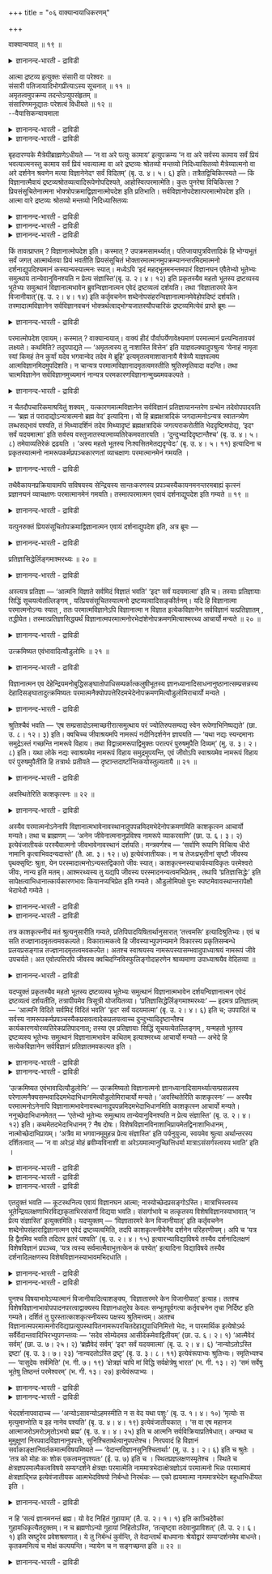+++
title = "०६ वाक्यान्वयाधिकरणम्"

+++

वाक्यान्वयात् ॥ १९ ॥  
<details><summary>ज्ञानानन्द-भारती - द्राविडी</summary>

वाक्यान्वयात् ॥ १९ ॥
</details>

आत्मा द्रष्टव्य इत्युक्तः संसारी वा परेश्वरः ॥  
संसारी पतिजायादिभोगप्रीत्याऽस्य सूचनात् ॥ ११ ॥  
अमृतत्वमुपक्रम्य तदन्तेऽप्युपसंहृतम् ॥  
संसारिणमनूद्यातः परेशत्वं विधीयते ॥ १२ ॥  
--वैयासिकन्यायमाला

<details><summary>ज्ञानानन्द-भारती - द्राविडी</summary>

आत्मा साक्षात्करिक्क वेण्डियवर् ऎऩ्ऱु सॊल्लप्पट्टिरुप्पदु संसारिया? अल्लदु परमेसुवररा? पर्त्ता।पार्यै मुदलाऩ पोगङ्गळिल् पिरीदियॆऩ्बदिऩाल् संसारिक्कु सूसऩमिरुप्पदाल् संसारि ताऩ्।
</details>

<details><summary>ज्ञानानन्द-भारती - द्राविडी</summary>

मरणमऱ्ऱ तऩ्मैयॆऩ्ऱु आरम्बित्तु। मुडिविलुम् अदुवे सॊल्लप्पट्टु इरुक्किऱदु। आगैयाल् संसारियै अऩुवादम् सॆय्दु परमात्मावाग इरुक्कुम् तऩ्मै विदिक्कप्पडुगिऱदु।
</details>

बृहदारण्यके मैत्रेयीब्राह्मणेऽधीयते — ‘न वा अरे पत्युः कामाय’ इत्युपक्रम्य ‘न वा अरे सर्वस्य कामाय सर्वं प्रियं भवत्यात्मनस्तु कामाय सर्वं प्रियं भवत्यात्मा वा अरे द्रष्टव्यः श्रोतव्यो मन्तव्यो निदिध्यासितव्यो मैत्रेय्यात्मनो वा अरे दर्शनेन श्रवणेन मत्या विज्ञानेनेदꣳ सर्वं विदितम्’ (बृ. उ. ४। ५। ६) इति। तत्रैतद्विचिकित्स्यते — किं विज्ञानात्मैवायं द्रष्टव्यश्रोतव्यत्वादिरूपेणोपदिश्यते, आहोस्वित्परमात्मेति। कुतः पुनरेषा विचिकित्सा ? प्रियसंसूचितेनात्मना भोक्त्रोपक्रमाद्विज्ञानात्मोपदेश इति प्रतिभाति। सर्वविज्ञानोपदेशात्परमात्मोपदेश इति ।  
आत्मा वारे द्रष्टव्यः श्रोतव्यो मन्तव्यो निदिध्यासितव्यः

<details><summary>ज्ञानानन्द-भारती - द्राविडी</summary>

ऎऩ्ऱु मैत्रेयि पिराह्मणत्तिल् अऱियत्तक् कवराग आत्मा सॊल्लप्पट्टुळ्ळदु। इन्द आत्मा जीवात्मावा अल्लदु परमात्मावा ऎऩ्ऱु सन्देहम्। इङ्गु आरम्बत्तिल् कणवऩ् मऩैवि मुदलाऩ पोक्य वस्तुक्कळैक् कूऱि अवैगळिल् पिरीदियैक् कुऱिप्पिडुवदाल् पिरीदियुडऩ् अवैगळैयऩुबविक्किऱ पोक्तावाऩ जीवऩ्दाऩ् इङ्गु आत्मसप्तत्ताल् कुऱिप्पिडप्पडुगिऱदु ऎऩ्ऱु पूर्वबक्षम्। इङ्गु आरम्बत्तिलुम्, मुडिविलुम् मरणमऱ्ऱ तऩ्मैयैक् कुऱिप्पिडुवदाल् इदु परमात्मावैत् तविर वेऱु ऒरुवरुक्कुम् सम्बविक्काददाल् इङ्गु आत्मा परमात्मादाऩ् ऎऩ्ऱु सित्तान्दम्। संसारि पोक्तावाऩ जीवात्मावै अऩुवादम् सॆय्दु उबादिगळ् विलगिविट्टाल् अवऩे परमात्मावाग आगिऱाऩ् ऎऩ्ऱु जीवप्रह्माबेदम् इङ्गु उबदेसिक्कप्पडुगिऱदु।)
</details>

<details><summary>ज्ञानानन्द-भारती - द्राविडी</summary>

पिरुहदारण्यगत्तिल् मैत्रेयी पिराह् मणत्तिल् सॊल्लप्पडुगिऱदु। 'अये, पदियिऩ् कामत्तिऱ्कागवेयिल्लै' ऎऩ्ऱु आरम्बित्तु 'अये, ऎल्लावऱ्ऱिऩ् कामत्तिऱ्कागवे ऎल्लाम् पिरियमा यिरुप्पदिल्लै; आत्माविऩ् कामत्तिऱ्कागत्ताऩ् ऎल्लाम् पिरियमायिरुप्पदु। अये, आत्मावैत् ताऩ् अऱिय वेण्डियदु, केट्क वेण्डियदु, मऩऩम् सॆय्य वेण्डियदु। निदित्यासऩम् सॆय्य वेण्डियदु। अये मैत्रेयी, आत्मावै अऱिवदिऩाल् केट्पदिऩाल् निऩैप्पदिऩाल् निदित्यासऩत्ताल् इदु ऎल्लाम् अऱियप्पट्टदागुम्’ ऎऩ्ऱु।
</details>

<details><summary>ज्ञानानन्द-भारती - द्राविडी</summary>

अङ्गे इदु सन्देहिक्कप्पडुगिऱदु; अऱिय वेण्डियदु, केट्क वेण्डियदु मुदलाऩ रूबत्तुडऩ् इन्द विक्ञाऩात्मा (जीवऩ्) ताऩ् उबदेसिक्कप्पडु किऱदा? अल्लदु परमात्मावा? ऎऩ्ऱु एऩ् इन्द सन्दे हम्? कणवऩ् पत्ऩि मुदलाऩ पोक्यवस्तुक्कळाल् ऊगिक्कप्पट्ट पोक्तावाऩ आत्मावुडऩ् आरम्बित्तिरुप् पदाल् विक्ञाऩात्मावुक्कु उबदेसम् ऎऩ्ऱु तोऩ्ऱु किऱदु; अप्पडिये आत्मावै अऱिवदिऩाल् ऎल्लाम् अऱियप्पडुवदाग उबदेसिप्पदाल् परमात्मावुक्कु उबदेसम् ऎऩ्ऱु।
</details>

किं तावत्प्राप्तम् ? विज्ञानात्मोपदेश इति। कस्मात् ? उपक्रमसामर्थ्यात्। पतिजायापुत्रवित्तादिकं हि भोग्यभूतं सर्वं जगत् आत्मार्थतया प्रियं भवतीति प्रियसंसूचितं भोक्तारमात्मानमुपक्रम्यानन्तरमिदमात्मनो दर्शनाद्युपदिश्यमानं कस्यान्यस्यात्मनः स्यात्। मध्येऽपि ‘इदं महद्भूतमनन्तमपारं विज्ञानघन एवैतेभ्यो भूतेभ्यः समुत्थाय तान्येवानुविनश्यति न प्रेत्य संज्ञास्ति’(बृ. उ. २। ४। १२) इति प्रकृतस्यैव महतो भूतस्य द्रष्टव्यस्य भूतेभ्यः समुत्थानं विज्ञानात्मभावेन ब्रुवन्विज्ञानात्मन एवेदं द्रष्टव्यत्वं दर्शयति। तथा ‘विज्ञातारमरे केन विजानीयात्’(बृ. उ. २। ४। १४) इति कर्तृवचनेन शब्देनोपसंहरन्विज्ञानात्मानमेवेहोपदिष्टं दर्शयति। तस्मादात्मविज्ञानेन सर्वविज्ञानवचनं भोक्त्रर्थत्वाद्भोग्यजातस्यौपचारिकं द्रष्टव्यमित्येवं प्राप्ते ब्रूमः —

<details><summary>ज्ञानानन्द-भारती - द्राविडी</summary>

पूर्वबक्षम्: ऎदु न्यायम्? विक्ञाऩात्मावैप् पऱ्ऱि उबदेसम् ऎऩ्ऱु। एऩ्? आरम्बत्तिऩ् पलत्तिऩाल् पदि पत्ऩी पुत्तिरऩ् सॊत्तु मुदलाऩ पोक्कियमाग उळ्ळ उलगम्बूरावुम्, आत्मावुक्काग इरुप्पदाल् पिरियमाग विरुक्किऱदु ऎऩ्बदाल्। पिरियमॆऩ्बदाल् सूसिक्कप्पट्ट पोक्तावाऩ आत्मावै आरम्बित्तु, पिऱ्पाडु उबदेसिक्कप्पडुगिऱ इन्द आत्माविऩ् तर्सऩम् मुदलाऩदु वेऱु ऎन्द आत्मावैप् पऱ्ऱि इरुक्क मुडियुम्? मत्तियिलुम्, 'इन्द पॆरिय पूदम् ऎल्लैयऱ्ऱदु करैयऱ्ऱदु। विक्ञाऩगऩमे उण्डागिऱ इन्द पूदङ्गळिलिरुन्दु सममाग वॆळिक्किळम्बि (पिऱन्दु) अवैगळैये अऩुसरित्तु नासत्तैयडैगिऱदु। मरणमडैन्द पिऱगु विसेष अऱिवु किडैयादु' ऎऩ्ऱु पिरगिरुदमाय् अऱिय वेण्डियदायुळ्ळ पॆरिय पूदत्तिऱ्कु विक्ञाऩात्मत् तऩ्मैयुडऩ् पूदङ्गळिलिरुन्दु वॆळिक् किळम्बुवदै सॊल्वदु विक्ञाऩात्मावुक्के इन्द अऱियवेण्डिय तऩ्मैयै काट्टुगिऱदु। अप्पडिये 'अये अऱिगिऱवऩै ऎदिऩाल् अऱियमुडियुम्' ऎऩ्ऱु कर्त्तावैच् चॊल्लुम् सप्तत्तिऩाल् मुडिप्पदुम् विक्ञाऩात्मावैये इङ्गु उबदेसिक्कप्पट्टदाग काट्टुगिऱदु। आगैयाल् आत्मावै अऱिवदिऩाल् ऎल्लाम् अऱियप्पडुम् ऎऩ्ऱु सॊऩ्ऩदु पोक्किय कूट्टम् पोक्तावुक्काग इरुप्पदाल् उबसारमाग सॊल्लप्पट्टदु ऎऩ्ऱु अऱिय वेण्डुम् ऎऩ्ऱु।
</details>

परमात्मोपदेश एवायम्। कस्मात् ? वाक्यान्वयात्। वाक्यं हीदं पौर्वापर्येणावेक्ष्यमाणं परमात्मानं प्रत्यन्वितावयवं लक्ष्यते। कथमिति? तदुपपाद्यते — ‘अमृतत्वस्य तु नाशास्ति वित्तेन’ इति याज्ञवल्क्यादुपश्रुत्य ‘येनाहं नामृता स्यां किमहं तेन कुर्यां यदेव भगवान्वेद तदेव मे ब्रूहि’ इत्यमृतत्वमाशासानायै मैत्रेय्यै याज्ञवल्क्य आत्मविज्ञानमिदमुपदिशति। न चान्यत्र परमात्मविज्ञानादमृतत्वमस्तीति श्रुतिस्मृतिवादा वदन्ति। तथा चात्मविज्ञानेन सर्वविज्ञानमुच्यमानं नान्यत्र परमकारणविज्ञानान्मुख्यमवकल्पते ।

<details><summary>ज्ञानानन्द-भारती - द्राविडी</summary>

सित्तान्दम्: इव्विदम् वरुम्बोदु सॊल्गिऱोम्; इदु परमात्मा विषयमाऩ उबदेसम्दाऩ्। एऩ्? ‘वाक्कियत्तिऩ् अऩ्वयत्तिऩाल्' इन्द वाक्कियम् मुऩ्बिऩ् नऩ्गु कवऩित्तुप्पार्त्ताल्, परमात्म विषयमाग पॊरुत्तमाऩ अवयवङ्गळुडऩिरुप्पदागत् (तात्पर्यमुळ्ळदागत्) तॆरिगिऱदु। ऎप्पडि यॆऩ्ऱाल् अदु ऎडुत्तुक् काट्टप्पडुगिऱदु। 'मरणमऱ्ऱ तऩ्मै सॊत्तिऩाल् (कर्मावाल्) ऎऩ्ऱु आसैये वेण्डाम्' ऎऩ्ऱु याक्ञवल्क्यरिडमिरुन्दु केट्टु विट्टु ‘ऎदऩाल् नाऩ् मरणमऱ्ऱवळाग आग माट्टेऩो। अदऩाल् नाऩ् ऎऩ्ऩ सॆय्वेऩ्? (ऎऩक्कु ऎऩ्ऩ उबयोगम्) ताङ्गळ् ऎदै अऱिन्दिरुक्किऱीर्गळो अदैये ऎऩक्कुच्चॊल् लुङ्गळ्' ऎऩ्ऱु मरणमऱ्ऱ तऩ्मैयै वेण्डुगिऱ मैत्रेयिक्कु याक्ञवल्क्यर् इन्द आत्म विक्ञाऩत्तै उबदेसिक्किऱार्। परमात्मा विक्ञाऩत्तैत् तविर वेऱु ऎङ्गेयुम् मरणमऱ्ऱ तऩ्मै किडैयादॆऩ्ऱु सुरुदि स्मिरुदि वसऩङ्गळ् सॊल्लुगिऩ्ऱऩ। अप्पडिये आत्म विक्ञाऩत्तिऩाल् ऎल्लाम् अऱिवदु सॊल्लप्पडुवदुम् परमगारणमायुळ्ळदै विषयमायुळ्ळ विक्ञाऩत्तैत् तविर वेऱु ऎङ्गेयुम् मुक्कियमाग एऱ्पडादु।
</details>

न चैतदौपचारिकमाश्रयितुं शक्यम् , यत्कारणमात्मविज्ञानेन सर्वविज्ञानं प्रतिज्ञायानन्तरेण ग्रन्थेन तदेवोपपादयति — ‘ब्रह्म तं परादाद्योऽन्यत्रात्मनो ब्रह्म वेद’ इत्यादिना। यो हि ब्रह्मक्षत्रादिकं जगदात्मनोऽन्यत्र स्वातन्त्र्येण लब्धसद्भावं पश्यति, तं मिथ्यादर्शिनं तदेव मिथ्यादृष्टं ब्रह्मक्षत्रादिकं जगत्पराकरोतीति भेददृष्टिमपोद्य, ‘इदꣳ सर्वं यदयमात्मा’ इति सर्वस्य वस्तुजातस्यात्माव्यतिरेकमवतारयति । ‘दुन्दुभ्यादिदृष्टान्तैश्च’ (बृ. उ. ४। ५। ८) तमेवाव्यतिरेकं द्रढयति । ‘अस्य महतो भूतस्य निःश्वसितमेतद्यदृग्वेदः’ (बृ. उ. ४। ५। ११) इत्यादिना च प्रकृतस्यात्मनो नामरूपकर्मप्रपञ्चकारणतां व्याचक्षाणः परमात्मानमेनं गमयति ।

<details><summary>ज्ञानानन्द-भारती - द्राविडी</summary>

इदु उबसारत्तिऩाल् सॊल्लप्पट्टदॆऩ्ऱु आसिरयिप्पदु मुडियादु। ऎऩ्ऩ कारणमॆऩ्ऱाल् आत्मविक् ञाऩत्तिऩाल् सर्व विक्ञाऩत्तै पिरदिक्ञै सॆय्दु विट्टु अडुत्त किरन्द पादत्तिऩाल् अदैये विळक्किक् काट्टुगिऱदु। 'ऎवऩ् आत्मावुक्कु वेऱाग पिरह्मत्तै (पिराह्मण जादियै) अऱिगिऱाऩो, अवऩै पिरह्मम् (जादि) नऴुवविट्टुविडुम्' ऎऩ्बदु मुदलाऩ तिऩाल् ऎवऩ् पिराह्मणऩ्, क्षत्तिरियऩ् मुदलिय जगत्तै आत्मावुक्कु वेऱाग, स्वदन्दिरमाग इरुप्पु उळ्ळदाग पार्क्किऱाऩो पॊय्याग पार्क्किऱ अवऩै पॊय्याग पार्क्कप्पडुगिऱ अन्द पिराह्मणऩ् क्षत्तिरियऩ् मुदलिय जगत्तु नऴुवविट्टुविडुम् ऎऩ्ऱु पेदप्पार्वैयै निन्दित्तुविट्टु, 'इदु ऎल्लाम् ऎदुवो अदु इन्द आत्मा' ऎऩ्ऱु ऎल्ला वस्तुक्कूट्टत्तिऱ्कुम्, आत्माविऱ्कु वेऱाग इल्लात्तऩ्मैयै सॊल्लुगिऱदु। तुन्दुबि मुदलाऩ तिरुष्टान्दङ्गळिऩालुम् अन्द वेऱाग इल्लात्तऩ्मैयैये उऱुदिप्पडुत्तुगिऱदु। 'रिक्वेदम् ऎऩ्बदु ऎदुवो अदु इन्द पॆरिय पूदत्तिऩुडैय इन्द मूच्चु' (पिरुहत् ४-५-११) ऎऩ्बदु मुदलाऩदिऩाल् पिरगिरुमायुळ्ळ आत्मावुक्कु नामम् रूबम् कर्मा अडङ्गिय पिरबञ्जत्तिऱ्कुक् कारणमा यिरुक्कुम् तऩ्मैयै सॊल्गिऱवर् इवरै परमात्मावाग अऱिविक्किऱार्।
</details>

तथैवैकायनप्रक्रियायामपि सविषयस्य सेन्द्रियस्य सान्तःकरणस्य प्रपञ्चस्यैकायनमनन्तरमबाह्यं कृत्स्नं प्रज्ञानघनं व्याचक्षाणः परमात्मानमेनं गमयति। तस्मात्परमात्मन एवायं दर्शनाद्युपदेश इति गम्यते ॥ १९ ॥

<details><summary>ज्ञानानन्द-भारती - द्राविडी</summary>

अप्पडिये एगायऩ पिरगरणत्तिलुम्गूड विषयङ्गळुडऩ् इन्दिरियङ्गळुडऩ् अन्दक्करणत् तुडऩ् कूडिऩ पिरबञ्जत्तिऱ्कु ऒरे अयऩमाग (पोक्काग, कदियाग) उळ्ळिल्लाद वॆळियिल्लाद मुऴु पिरक्ञाऩ कऩमाऩदै सॊल्वदुम् इवरै परमात्मावाग अऱिविक्किऱदु। आगैयाल् इन्द अऱिय वेण्डियदु मुदलाऩ उबदेसम् परमात्मावैप् पऱ्ऱित्ताऩ् ऎऩ्ऱु तॆरिगिऱदु।
</details>

यत्पुनरुक्तं प्रियसंसूचितोपक्रमाद्विज्ञानात्मन एवायं दर्शनाद्युपदेश इति, अत्र ब्रूमः —

<details><summary>ज्ञानानन्द-भारती - द्राविडी</summary>

पिरियमॆऩ्बदाल् सूसिक्कप्पट्ट पोक्तावै आरम्बिप्पदिऩाल् इन्द अऱिय वेण्डियदागच् चॊऩ्ऩदु विक्ञाऩात्मावैप् पऱ्ऱित्ताऩ् ऎऩ्ऱु ऎदु सॊल्लप्पट्टदो, अव्विषयत्तिल् सॊल्गिऱोम्:-
</details>

प्रतिज्ञासिद्धेर्लिङ्गमाश्मरथ्यः ॥ २० ॥  
<details><summary>ज्ञानानन्द-भारती - द्राविडी</summary>

प्रदिज्ञासित्तेर्लिङ्गमाच्मरत्य: ॥ २० ॥
</details>

अस्त्यत्र प्रतिज्ञा — ‘आत्मनि विज्ञाते सर्वमिदं विज्ञातं भवति’ ‘इदꣳ सर्वं यदयमात्मा’ इति च। तस्याः प्रतिज्ञायाः सिद्धिं सूचयत्येतल्लिङ्गम् , यत्प्रियसंसूचितस्यात्मनो द्रष्टव्यत्वादिसङ्कीर्तनम्। यदि हि विज्ञानात्मा परमात्मनोऽन्यः स्यात् , ततः परमात्मविज्ञानेऽपि विज्ञानात्मा न विज्ञात इत्येकविज्ञानेन सर्वविज्ञानं यत्प्रतिज्ञातम् , तद्धीयेत। तस्मात्प्रतिज्ञासिद्ध्यर्थं विज्ञानात्मपरमात्मनोरभेदांशेनोपक्रमणमित्याश्मरथ्य आचार्यो मन्यते ॥ २० ॥

<details><summary>ज्ञानानन्द-भारती - द्राविडी</summary>

इङ्गे 'आत्मा अऱियप्पट्टाल् इदु ऎल्लाम् अऱियप्पट्टदाग आगुम्। एऩॆऩ्ऱाल्, ऎल्लाम् इन्द आत्मा' ऎऩ्ऱु पिरदिक्ञै इरुक्किऱदु। पिरियमॆऩ्ऱु सूसिप्पिक्कप्पट्ट आत्म विषयमाग अऱिय वेण्डियदु मुदलियदैच् चॊऩ्ऩदु ऎदुवो, अदु अन्दप् पिरदिक् ञैयिऩ् सित्तियै सूसिक्किऱदु इन्द लिङ्गम्। विक्ञा ऩात्मा परमात्मावैविड वेऱाग इरुक्कु मेयाऩाल्, अप्पॊऴुदु परमात्म विषयमाऩ विक्ञाऩ मिरुन्दा लुम्गूड विक्ञाऩात्मा अऱियप् पट्टदाग आगादु ऎऩ्बदिऩाल् ऒऩ्ऱै अऱिवदिऩाल् ऎल्लाम् अऱियप् पडुमॆऩ्ऱु ऎदु पिरदिक्ञै सॆय्यप्पट्टदो अदु सित्तिक्कादु। आगैयाल् पिरदिक्ञै सित्तिप्पदऱ्काग, विक्ञाऩात्मावुक्कुम् परमात्मावुक्कुम् पेदमिल्लै यॆऩ्ऱ अंसत्तिऩाल् आरम्बम् सॆय्यप्पट्टिरुक्किऱदु ऎऩ्ऱु आच्मरत्य आसार्यर् ऎण्णुगिऱार्।
</details>

उत्क्रमिष्यत एवंभावादित्यौडुलोमिः ॥ २१ ॥  
<details><summary>ज्ञानानन्द-भारती - द्राविडी</summary>

उत्क्रमिष्यद एवम्बावादित्यौडुलेर्मि: ॥ २१ ॥
</details>

विज्ञानात्मन एव देहेन्द्रियमनोबुद्धिसङ्घातोपाधिसम्पर्कात्कलुषीभूतस्य ज्ञानध्यानादिसाधनानुष्ठानात्सम्प्रसन्नस्य देहादिसङ्घातादुत्क्रमिष्यतः परमात्मनैक्योपपत्तेरिदमभेदेनोपक्रमणमित्यौडुलोमिराचार्यो मन्यते ।

<details><summary>ज्ञानानन्द-भारती - द्राविडी</summary>

तेहम्, इन्दिरियम्, मऩस्, पुत्ति इवैगळिऩ् कूट्टमागिऱ उबादियिऩ् सेर्क्कैयाल् कलङ्गियिरुक्किऱ (अऴुक्कु अडैन्दिरुक्किऱ) विक्ञाऩात्मावुक्के, ञाऩम् तियाऩम् मुदलाऩ सादऩङ्गळिऩ् अऩुष्टा ऩत्तिऩाल् तॆळिवडैन्दु तेहम् मुदलाऩ कूट्टत् तिलिरुन्दु वॆळिक्किळम्बुगिऱवरुक्कु परमात्मावोडु ऐक्कियम् एऱ्पडुमाऩदिऩाल्, पेदमऱ्ऱ मुऱैयिल् इन्द आरम्बम् ऎऩ्ऱु औडुलोमि आसार्यर् ऎण्णुगिऱार्।
</details>

श्रुतिश्चैवं भवति — ‘एष सम्प्रसादोऽस्माच्छरीरात्समुत्थाय परं ज्योतिरुपसम्पद्य स्वेन रूपेणाभिनिष्पद्यते’ (छा. उ. ८। १२। ३) इति। क्वचिच्च जीवाश्रयमपि नामरूपं नदीनिदर्शनेन ज्ञापयति — ‘यथा नद्यः स्यन्दमानाः समुद्रेऽस्तं गच्छन्ति नामरूपे विहाय। तथा विद्वान्नामरूपाद्विमुक्तः परात्परं पुरुषमुपैति दिव्यम्’ (मु. उ. ३। २। ८) इति। यथा लोके नद्यः स्वाश्रयमेव नामरूपं विहाय समुद्रमुपयन्ति, एवं जीवोऽपि स्वाश्रयमेव नामरूपं विहाय परं पुरुषमुपैतीति हि तत्रार्थः प्रतीयते — दृष्टान्तदार्ष्टान्तिकयोस्तुल्यतायै ॥ २१ ॥

<details><summary>ज्ञानानन्द-भारती - द्राविडी</summary>

सुरुदियुम् इव्विदमिरुक्किऱदु: 'इन्द सम्बिर सादऩ् इन्द सरीरत्तिलिरुन्दु किळम्बि मेलाऩ ज्योदि सैयडैन्दु तऩ् रूबत्तुडऩ् एऱ्पडुगिऱाऩ्' (सान्। ८-१२-३) ऎऩ्ऱु। सिलविडत्तिल् नामरूबम् जीवऩै आसिरयित्तदु ऎऩ्ऱु नदीदिरुष्टान्दत्तिऩाल् अऱिविक् किऱदु। पिरवहिक्किऱ नदिगळ् ऎप्पडि नामरूबङ्गळै विट्टुविट्टु समुत्रत्तिल् लयमडैगिऩ्ऱऩवो, अप्पडिये वित्वाऩ् नामरूबत्तिलिरुन्दु विडुबट्टव ऩाय् मेलुक्कु मेलाऩदायुळ्ळ स्वयम् पिरगासमाऩ पुरुषऩै अडैगिऱाऩ् (मुण्डग ३-२-८) ऎऩ्ऱु ऎप्पडि उलगत्तिल् नदिगळ् तऩ्ऩैये आसिरयमायुळ्ळ नाम रूबत्तै विट्टुविट्टु समुत्तिरत्तै अडैगिऩ् ऱऩवो, अप्पडिये जीवऩुम् तऩ्ऩैये आसिरयमा युडैय नामरूबत्तै विट्टुविट्टु मेलाऩ पुरुषऩै अडैगिऱाऩ् ऎऩ्ऱु अङ्गे अर्त्तम् तॆरिगिऱदु। तिरुष्टान्दमुम् तार्ष्टान्दिगमुम् तुल्यमायिरुप् पदऱ्काग।
</details>

अवस्थितेरिति काशकृत्स्नः ॥ २२ ॥  
<details><summary>ज्ञानानन्द-भारती - द्राविडी</summary>

अवस्तिदेरिदि कासक्रुत्स्न: ॥ २२ ।
</details>

अस्यैव परमात्मनोऽनेनापि विज्ञानात्मभावेनावस्थानादुपपन्नमिदमभेदेनोपक्रमणमिति काशकृत्स्न आचार्यो मन्यते। तथा च ब्राह्मणम् — ‘अनेन जीवेनात्मनानुप्रविश्य नामरूपे व्याकरवाणि’ (छा. उ. ६। ३। २) इत्येवंजातीयकं परस्यैवात्मनो जीवभावेनावस्थानं दर्शयति। मन्त्रवर्णश्च — ‘सर्वाणि रूपाणि विचित्य धीरो नामानि कृत्वाभिवदन्यदास्ते’ (तै. आ. ३। १२। ७) इत्येवंजातीयकः। न च तेजःप्रभृतीनां सृष्टौ जीवस्य पृथक्सृष्टिः श्रुता, येन परस्मादात्मनोऽन्यस्तद्विकारो जीवः स्यात्। काशकृत्स्नस्याचार्यस्याविकृतः परमेश्वरो जीवः, नान्य इति मतम्। आश्मरथ्यस्य तु यद्यपि जीवस्य परस्मादनन्यत्वमभिप्रेतम् , तथापि ‘प्रतिज्ञासिद्धेः’ इति सापेक्षत्वाभिधानात्कार्यकारणभावः कियानप्यभिप्रेत इति गम्यते। औडुलोमिपक्षे पुनः स्पष्टमेवावस्थान्तरापेक्षौ भेदाभेदौ गम्येते ।

<details><summary>ज्ञानानन्द-भारती - द्राविडी</summary>

इन्द परमात्मावुक्के इन्द विक्ञाऩात्मत् तऩ्मैयुडऩुम् इरुप्पु इरुप्पदाल् पेदमऩ्ऩियिलुळ्ळ इन्द आरम्बम् पॊरुत्तमाऩदु ऎऩ्ऱु कासगिरुत्स्ऩ आसार्यर् ऎण्णुगिऱार्। अप्पडिये इन्द जीवात्म रूबमाग उळ्ळेबुगुन्दु नामरूबङ्गळै वियागरणम् सॆय्वेऩ्' (सान्। ६-३-२) ऎऩ्ऱदुबोलुळ्ळ पिराह्मणम् परमात्मावुक्के जीवत्तऩ्मैयुडऩ् इरुप्पदैक् काट्टुगिऱदु। ‘ऎल्ला रूबङ्गळैयुम् स्रुष्टित्तु तीरऩ् नामङ्गळै एऱ्पडुत्ति वियवहरित्तु कॊण्डु इरुक्किऱाऩ्' (तैत्तिरीय आरण्यगम् ३-१२-७) पोलुळ्ळ मन्दिरवर्णमुम्।
</details>

<details><summary>ज्ञानानन्द-भारती - द्राविडी</summary>

तेजस् मुदलियवैगळुक्कु स्रुष्टि सॊल्लुम् पोदु जीवऩुक्कु तऩियाग स्रुष्टि सॊल्लप्पड विल्लै, सॊल्लप्पट्टिरुन्दाल् परमात्मावुक्कु वेऱाग अदऩ् विगारमाग जीवऩ् इरुक्कुम् विगारमडैयाद परमेसुवरऩे जीवऩ्, वेऱिल्लै ऎऩ्ऱु कासगिरुत्स्न आसार्यरुडैय अबिप्पिरायम्। आच्मरत्यरुक्को, जीवऩ् परमात्मावैविड वेऱिल्लै ऎऩ्ऱिरुन्दबोदिलुम्, अप्पडियुम् पिरदिक्ञै सित्तिप्पदऱ्काग ऎऩ्ऱु अबेक्षैयुळ्ळदाग सॊल्लप्पट्टिरुक्किऱबडियाल् कॊञ्जमावदु कार्यम् कारणम् ऎऩ्ऱ तऩ्मै अबिप्पिरा यप्पडुवदागत् तॆरिगिऱदु। ऒळडुलोमि पक्षत्तिलो तॆळिवागवे वॆव्वेऱु निलैयै अबेक्षित्तु पेदम् अबेदम् इरण्डुम् ऎऩ्ऱु अऱियप्पडुगिऱदु।
</details>

तत्र काशकृत्स्नीयं मतं श्रुत्यनुसारीति गम्यते, प्रतिपिपादयिषितार्थानुसारात् ‘तत्त्वमसि’ इत्यादिश्रुतिभ्यः। एवं च सति तज्ज्ञानादमृतत्वमवकल्पते। विकारात्मकत्वे हि जीवस्याभ्युपगम्यमाने विकारस्य प्रकृतिसम्बन्धे प्रलयप्रसङ्गान्न तज्ज्ञानादमृतत्वमवकल्पेत। अतश्च स्वाश्रयस्य नामरूपस्यासम्भवादुपाध्याश्रयं नामरूपं जीवे उपचर्यते। अत एवोत्पत्तिरपि जीवस्य क्वचिदग्निविस्फुलिङ्गोदाहरणेन श्राव्यमाणा उपाध्याश्रयैव वेदितव्या ॥

<details><summary>ज्ञानानन्द-भारती - द्राविडी</summary>

अवैगळिल् कासगिरुत्स्नर् मदम् सुरुदियै अऩुसरित्तदागत् तॆरिगिऱदु। ऎडुत्तुक्काट्ट उत्तेस मुळ्ळ विषयत्तै अऩुसरिप्पदाल्, 'तत्त्वम् असि' ऎऩ्बदु मुदलिय सुरुदिगळिलिरुन्दु। इव्विदम् इरुन्दाल् ताऩ् अदऩ् ञाऩत्तिऩाल् मरणमऱ्ऱ तऩ्मै उसिदमागुम्। जीवऩुक्कु विगारमायिरुक्कुम् तऩ्मै यॆऩ्ऱु ऒप्पुक्कॊण्डाल्, विगारत्तिऱ्कु कारणत्तुडऩ् सम्बन्दमेऱ्पट्टाल् लयमेऱ्पडुमाऩदिऩाल्, अदऩ् ञाऩत्तिऩाल् मरणमऱ्ऱदऩ्मै एऱ्पडादु अल्लवा? इदऩाल् तऩ्ऩै आसिरयमायुडैय नामरूबम् सम्बविक्काददिऩाल् उबादियै आसियमाडैय नामरूबम् जीवऩिडत्तिल् उबसारमागच् चॊल्लप्पडुगिऱदु। अदऩालेये जीवऩुडैय उत्पत्तियुम् सिलविडङ्गळिल् तीप्पॊऱि तिरुष्टान्दत्तिऩाल् सॊल्लप्पडुवदु उबादियै आसिरयित्तदागवे अऱिय वेण्डुम्।
</details>

यदप्युक्तं प्रकृतस्यैव महतो भूतस्य द्रष्टव्यस्य भूतेभ्यः समुत्थानं विज्ञानात्मभावेन दर्शयन्विज्ञानात्मन एवेदं द्रष्टव्यत्वं दर्शयतीति, तत्रापीयमेव त्रिसूत्री योजयितव्या। ‘प्रतिज्ञासिद्धेर्लिङ्गमाश्मरथ्यः’ — इदमत्र प्रतिज्ञातम् — ‘आत्मनि विदिते सर्वमिदं विदितं भवति’ ‘इदꣳ सर्वं यदयमात्मा’ (बृ. उ. २। ४। ६) इति च; उपपादितं च सर्वस्य नामरूपकर्मप्रपञ्चस्यैकप्रसवत्वादेकप्रलयत्वाच्च दुन्दुभ्यादिदृष्टान्तैश्च कार्यकारणयोरव्यतिरेकप्रतिपादनात्; तस्या एव प्रतिज्ञायाः सिद्धिं सूचयत्येतल्लिङ्गम् , यन्महतो भूतस्य द्रष्टव्यस्य भूतेभ्यः समुत्थानं विज्ञानात्मभावेन कथितम् इत्याश्मरथ्य आचार्यो मन्यते — अभेदे हि सत्येकविज्ञानेन सर्वविज्ञानं प्रतिज्ञातमवकल्पत इति ।

<details><summary>ज्ञानानन्द-भारती - द्राविडी</summary>

अऱिय वेण्डियदाऩ् पिरगिरुदमायुळ्ळ पॆरिय पूदत्तिऱ्के विक्ञाऩात्मत् तऩ्मैयुडऩ् पूदङ्गळि लिरुन्दु वॆळिगिळम्बुदलै सॊल्वदु विक्ञाऩात् मावुक्कुत् ताऩ् इन्द अऱियप्पडवेण्डिय तऩ्मैयै काट्टुगिऱदु ऎऩ्ऱु ऎदु सॊल्लप्पट्टदो, अव्विषयत् तिलुम् इन्द मूऩ्ऱु सूत्तिरङ्गळुमे सेर्त्तुक् कॊळ्ळप्पडवेण्डियदु।
</details>

<details><summary>ज्ञानानन्द-भारती - द्राविडी</summary>

‘पिरदिक्ञैयिऩ् सित्तिक्कु लिङ्गम् ऎऩ्ऱु आच्मरत्यर् इङ्गे इदु पिरदिक्ञै सॆय्यप्पट्टि रुक् किऱदु। आत्मा अऱियप्पट्टाल् ऎल्लाम् अऱियप्पट्टदाग आगुम्'। 'ऎदु इदु ऎल्लामो, अदु इन्द आत्मा' (पिरु। २-४-६) ऎऩ्ऱुम्, नामम्, रूबम्, कर्मावागिय जगत् ऎल्लावऱ्ऱिऱ्कुम् ऒऩ्ऱिलिरुन्दे उत्पत्तियुम्, ऒऩ्ऱि लेये पिरळयमुम् एऱ्पडुवदालुम्, तुन्दुबि मुदलाऩ तिरुष्टान्दङ्गळालुम् कारियत्तिऱ्कुम् कारणत्तिऱ्कुम् वेऱुबाडु इल्लैयॆऩ्ऱु काट्टिऩदिऩालुम् विळक्कप् पट्टुविट्टदु।" पॆरिय पूदत्तिऱ्कु विक्ञाऩात्मत् तऩ्मैयुडऩ् पूदङ्गळिलिरुन्दु वॆळिक्किळम्बुदल् सॊल्लप्पट्टिरुप्पदु ऎदुवो, अन्द लिङ्गम् अदे पिरदिक्ञैयिऩ् सित्तियै सूसिक्किऱदु ऎऩ्ऱु आच्मरत्य आसार्यर् ऎण्णुगिऱार्। पेदमिल्लैयाऩालल्वा ऒऩ्ऱै अऱिवदऩाल् ऎल्ला विषयमाऩ अऱिवुम् ऎऩ्ऱु पिरदिक्ञै सॆय्यप्पट्टदु न्यायमागुम्।
</details>

‘उत्क्रमिष्यत एवंभावादित्यौडुलोमिः’ — उत्क्रमिष्यतो विज्ञानात्मनो ज्ञानध्यानादिसामर्थ्यात्सम्प्रसन्नस्य परेणात्मनैक्यसम्भवादिदमभेदाभिधानमित्यौडुलोमिराचार्यो मन्यते। ‘अवस्थितेरिति काशकृत्स्नः’ — अस्यैव परमात्मनोऽनेनापि विज्ञानात्मभावेनावस्थानादुपपन्नमिदमभेदाभिधानमिति काशकृत्स्न आचार्यो मन्यते। ननूच्छेदाभिधानमेतत् — ‘एतेभ्यो भूतेभ्यः समुत्थाय तान्येवानुविनश्यति न प्रेत्य संज्ञास्ति’ (बृ. उ. २। ४। १२) इति। कथमेतदभेदाभिधानम् ? नैष दोषः। विशेषविज्ञानविनाशाभिप्रायमेतद्विनाशाभिधानम् , नात्मोच्छेदाभिप्रायम्। ‘अत्रैव मा भगवानमूमुहन्न प्रेत्य संज्ञास्ति’ इति पर्यनुयुज्य, स्वयमेव श्रुत्या अर्थान्तरस्य दर्शितत्वात् — ‘न वा अरेऽहं मोहं ब्रवीम्यविनाशी वा अरेऽयमात्मानुच्छित्तिधर्मा मात्राऽसंसर्गस्त्वस्य भवति’ इति ।

<details><summary>ज्ञानानन्द-भारती - द्राविडी</summary>

‘वॆळियिल् किळम्बुगिऱवर् इव्विदम् आवदाल् ऎऩ्ऱु औडुलोमि'; वॆळियिल् किळम्बुगिऱ विक्ञाऩात् मावुक्कु, ञाऩम्, तियाऩम् मुदलियदिऩ् पलत्तिऩाल् तॆळिवडैन्ददऱ्कु परमात्मावुडऩ् ऐक्कियम् सम्बविक् कुमादलाल् इन्द पेदम् इल्लामल् सॊल्वदु ऎऩ्ऱु ऒळडुलोमि आसार्यर् ऎण्णुगिऱार्।
</details>

<details><summary>ज्ञानानन्द-भारती - द्राविडी</summary>

‘(अव्विदम्) इरुप्पदाल् ऎऩ्ऱु कासगिरुत्स्नर्': इन्द परमात्मावुक्के इन्द विक्ञाऩात्मावागवुम् इरुप्पु इरुप्पदाल् इन्द पेदमिल्लामल् सॊल्वदु पॊरुत्तमेयॆऩ्ऱु कासगिरुत्स्ना आसार्यर् ऎण्णुगिऱार्।
</details>

<details><summary>ज्ञानानन्द-भारती - द्राविडी</summary>

‘इन्दप् पूदङ्गळिलिरुन्दु किळम्बि अवैगळैये अऩुसरित्तु नसिक्किऱदु, पोऩबिऱ्पाडु अऱिवुगिडैयादु’ (पिरुहत् २-४-१२) ऎऩ्ऱु नासत्तै सॊल्वदल्लवा इदु, पेदमिल्लैयॆऩ्ऱुसॊल्वदु ऎप्पडियागुम्? इदु तोषमिल्लै। इन्द नासत्तैच् चॊल्वदु विसेष अऱिविऩ् नासमॆऩ्ऱ अबिप्पिरायत्तैयुडैयदे तविर आत्माविऩ् नासमॆऩ्ऱ अबिप्पिरायत्तैयुडैयदिल्लै। 'पोऩबिऱ्पाडु अऱिवु किडैयादु ऎऩ्ऱविडत्तिल्दाऩ् ऎऩ्ऩैत् ताङ्गळ् मयङ्गुम्बडिच् चॆय्गिऱीर्गळ्' ऎऩ्ऱु केट्टु, ताऩे सुरुदियिऩाल् वेऱु तात्पर्यमॆऩ्ऱु काट्टप्पट्टिरुप्पदाल्, ‘अये, नाऩ् मोहत्तै सॊल्लवेयिल्लै, अये, इन्द आत्माविऱ्कु नासत्तिऱ्कुक् कारणमिल्लै। अदऩाल् नासमऱ्ऱदे, इदऱ्कु मात्तिरैगळुडऩ् सेर्क्कै विलगिविडुगिऱदु’ ऎऩ्ऱु, इदु सॊऩ्ऩदाग आगिऱदु।
</details>

एतदुक्तं भवति — कूटस्थनित्य एवायं विज्ञानघन आत्मा; नास्योच्छेदप्रसङ्गोऽस्ति। मात्राभिस्त्वस्य भूतेन्द्रियलक्षणाभिरविद्याकृताभिरसंसर्गो विद्यया भवति। संसर्गाभावे च तत्कृतस्य विशेषविज्ञानस्याभावात् ‘न प्रेत्य संज्ञास्ति’ इत्युक्तमिति। यदप्युक्तम् — ‘विज्ञातारमरे केन विजानीयात्’ इति कर्तृवचनेन शब्देनोपसंहाराद्विज्ञानात्मन एवेदं द्रष्टव्यत्वमिति, तदपि काशकृत्स्नीयेनैव दर्शनेन परिहरणीयम्। अपि च ‘यत्र हि द्वैतमिव भवति तदितर इतरं पश्यति’ (बृ. उ. २। ४। १५) इत्यारभ्याविद्याविषये तस्यैव दर्शनादिलक्षणं विशेषविज्ञानं प्रपञ्च्य, ‘यत्र त्वस्य सर्वमात्मैवाभूत्तत्केन कं पश्येत्’ इत्यादिना विद्याविषये तस्यैव दर्शनादिलक्षणस्य विशेषविज्ञानस्याभावमभिदधाति ।

<details><summary>ज्ञानानन्द-भारती - द्राविडी</summary>

इन्द आत्मा कूडस्तऩाय् (ऎव्विद माऱुदलु मिल्लामल्) नित्तियमाय् विक्ञाऩगऩ ऩायिरुप्पवऩ्, इवऩुक्कु नास विषयमाऩ पेच्चुक्के इडमिल्लै। आऩाल् इवऩुक्कु 'मात्तिरैगळुडऩ्’, अवित्यैयिऩाल् एऱ्पट्टुळ्ळ पूदङ्गळ् इन्दिरियङ्गळ् ऎऩ्ऱ लक्षण मुडैयवैगळुडऩ्, सेरामलिरुप्पदु वित्यैयिऩाल् एऱ्पडुगिऱदु। सेर्क्कैयिल्लादबोदु अदऩाल् एऱ्पडुम् विसेषमाऩ अऱिवु इल्लामल् पोवदाल् पोऩबिऱगु अऱिवु इल्लै ऎऩ्ऱु सॊल्लप्पट्टदु, ऎऩ्ऱु।
</details>

<details><summary>ज्ञानानन्द-भारती - द्राविडी</summary>

'अये अऱिगिऱवऩै ऎदिऩाल् अऱिय मुडियुम्? ऎऩ्ऱु कर्त्तावै सॊल्लुम् सप्तत्तिऩाल् मुडित्तिरुप् पदिऩाल् इदु विक्ञाऩात्मावुक्कुत्ताऩ् ऎऩ्ऱु अऱिय वेण्डुम् ऎऩ्ऱु ऎदु सॊल्लप्पट्टदो, अदुवुम्गूड कासगिरुत् स्नरुडैय मदप्पडिक्कु परिहरिक्कप्पड वेण्डियदु। मेलुम् ‘ऎङ्गे इरण्डु पोल् इरुक्किऱदो अङ्गे ऒऩ्ऱु मऱ्ऱॊऩ्ऱैप् पार्क्कुम्' (पिरुह २-४-१३) ऎऩ्ऱु आरम्बित्तु अवित्याविषयत्तिल् अवऩुक्के पार्प्पदु मुदलिय लक्षणमुळ्ळ विसे ष अऱिवै विस्तरित्तु विट्टु ‘ऎङ्गे इवऩुक्कु ऎल्लाम् आत्मावागवे इरुक्कुमो अङ्गे ऎदऩाल् ऎदैप्पार्प्पवऩ्', ऎऩ्बदु मुदलाऩदिऩाल् वित्या विषयत्तिल् अवऩुक्के पार्प्पदु मुदलिय लक्षणमुळ्ळ विसेष अऱिविऩ् इल्लामैयैच् चॊल्गिऱदु।
</details>

पुनश्च विषयाभावेऽप्यात्मानं विजानीयादित्याशङ्क्य, ‘विज्ञातारमरे केन विजानीयात्’ इत्याह। ततश्च विशेषविज्ञानाभावोपपादनपरत्वाद्वाक्यस्य विज्ञानधातुरेव केवलः सन्भूतपूर्वगत्या कर्तृवचनेन तृचा निर्दिष्ट इति गम्यते। दर्शितं तु पुरस्तात्काशकृत्स्नीयस्य पक्षस्य श्रुतिमत्त्वम्। अतश्च विज्ञानात्मपरमात्मनोरविद्याप्रत्युपस्थापितनामरूपरचितदेहाद्युपाधिनिमित्तो भेदः, न पारमार्थिक इत्येषोऽर्थः सर्वैर्वेदान्तवादिभिरभ्युपगन्तव्यः — ‘सदेव सोम्येदमग्र आसीदेकमेवाद्वितीयम्’ (छा. उ. ६। २। १) ‘आत्मैवेदं सर्वम्’ (छा. उ. ७। २५। २) ‘ब्रह्मैवेदं सर्वम्’ ‘इदꣳ सर्वं यदयमात्मा’ (बृ. उ. २। ४। ६) ‘नान्योऽतोऽस्ति द्रष्टा’ (बृ. उ. ३। ७। २३) ‘नान्यदतोऽस्ति द्रष्टृ’ (बृ. उ. ३। ८। ११) इत्येवंरूपाभ्यः श्रुतिभ्यः। स्मृतिभ्यश्च — ‘वासुदेवः सर्वमिति’ (भ. गी. ७। १९) ‘क्षेत्रज्ञं चापि मां विद्धि सर्वक्षेत्रेषु भारत’ (भ. गी. १३। २) ‘समं सर्वेषु भूतेषु तिष्ठन्तं परमेश्वरम्’ (भ. गी. १३। २७) इत्येवंरूपाभ्यः ।

<details><summary>ज्ञानानन्द-भारती - द्राविडी</summary>

मऱुबडियुम् विषयमिल्लैयाऩालुम् तऩ्ऩै अऱियलामे ऎऩ्ऱु आसङ्गित्तु 'अये अऱिगिऱवऩै ऎदऩाल् अऱिय मुडियुम्' ऎऩ्ऱु सॊल्गिऱदु। अदिऩाल् वाक्कियत्तिऱ्कु विसेष अऱिविऩ् इल्लामैयै ऎडुत्तुक्काट्टुवदिल् तात्पर्यमुळ्ळ तऩ्मैयिरुप्पदाल् अऱिवु स्वरूबमागमट्टुमे इरुक्कुम् आत्मा मुऩ् इरुन्द निलैयैक् कॊण्डु कर्त्तावैच् चॊल्लुम् ‘त्रुच्’सिऩाल् कुऱिक्कप्पट्टदु ऎऩ्ऱु तॆरिगिऱदु। कासगिरुत्स्नरिऩ् पक्षत्तिऱ्कु वेदत्तैयॊट्टिऩ तऩ्मैयो मुऩ्ऩमेये काट्टप्पट्टदु।
</details>

<details><summary>ज्ञानानन्द-भारती - द्राविडी</summary>

आगैयाल् अवित्यैयिऩाल् एऱ्पडुत्तप्पट्ट नामरूबत्तिऩाल् उण्डाऩ तेहम् मुदलाऩ उबादिगळिऩ् निमित्तमागत्ताऩ् विक्ञाऩात्मावुक्कुम्, परमात्मावुक्कुम् पेदम्, इदु वास्तवमाऩदल्ल, ऎऩ्ऱ इन्द विषयम् ऎल्ला वेदान्दवादिगळालुम् ऒप्पुक् कॊळ्ळप्पडवेण्डियदु। 'हे सोम्य, इदु मुऩ्ऩाल् सत्तागवेयिरुन्ददु, ऒऩ्ऱागवे, इरण्डाव तऱ्ऱदाग' (सान् ६-२-१), 'इदु ऎल्लाम् आत्मावे' (सान् ७-२५-२), ‘इदु ऎल्लाम् पिरह्ममे' (मुण्डग २-२-११), 'ऎदु इदु ऎल्लामो अदु इन्द आत्मा' (पिरुहत् २-४-६), इदैविड पार्क्किऱवऩ् वेऱुगिडैयादु' (पिरुहत् ३-७-२३), ‘इदैविड पार्प्पदु वेऱुगिडैयादु' (पिरुहत् ३-८-११) ऎऩ्बदु पोलुळ्ळ सुरुदिगळाल् ‘ऎल्लाम् वासुदेवर् ऎऩ्ऱु' (कीदै ७-१९), 'हे पारद, ऎल्ला सरीरङ्गळिलुमुळ्ळ क्षेत्रक्ञऩैयुम् नाऩाग अऱि' (कीदै १३-२), 'ऎल्ला पिराणिगळिलुम् सममाय् इरुक्कुम् परमेसुवरऩै’ (कीदै १३-२७) ऎऩ्बदु पोलुळ्ळ स्मिरुदिगळालुम्।
</details>

भेददर्शनापवादाच्च — ‘अन्योऽसावन्योऽहमस्मीति न स वेद यथा पशुः’ (बृ. उ. १। ४। १०) ‘मृत्योः स मृत्युमाप्नोति य इह नानेव पश्यति’ (बृ. उ. ४। ४। १९) इत्येवंजातीयकात् । ‘स वा एष महानज आत्माजरोऽमरोऽमृतोऽभयो ब्रह्म’ (बृ. उ. ४। ४। २५) इति च आत्मनि सर्वविक्रियाप्रतिषेधात्। अन्यथा च मुमुक्षूणां निरपवादविज्ञानानुपपत्तेः, सुनिश्चितार्थत्वानुपपत्तेश्च। निरपवादं हि विज्ञानं सर्वाकाङ्क्षानिवर्तकमात्मविषयमिष्यते — ‘वेदान्तविज्ञानसुनिश्चितार्थाः’ (मु. उ. ३। २। ६) इति च श्रुतेः । ‘तत्र को मोहः कः शोक एकत्वमनुपश्यतः’ (ई. उ. ७) इति च । स्थितप्रज्ञलक्षणस्मृतेश्च । स्थिते च क्षेत्रज्ञपरमात्मैकत्वविषये सम्यग्दर्शने क्षेत्रज्ञः परमात्मेति नाममात्रभेदात्क्षेत्रज्ञोऽयं परमात्मनो भिन्नः परमात्मायं क्षेत्रज्ञाद्भिन्न इत्येवंजातीयक आत्मभेदविषयो निर्बन्धो निरर्थकः — एको ह्ययमात्मा नाममात्रभेदेन बहुधाभिधीयत इति ।

<details><summary>ज्ञानानन्द-भारती - द्राविडी</summary>

“अवर्वेऱु, नाऩ्वेऱाग इरुक्किऱेऩ् ऎऩ्ऱु (ऎण्णुगिऱवऩ्) अवऩ् अऱिगिऱाऩ् इल्लै, पसुवैप् पोल" (पिरुहत् १-४-१०), ऎवऩ् इङ्गु पलबोल पार्क्किऱाऩो अवऩ् मिरुत्युविलिरुन्दु मिरुत्युवै अडैगिऱाऩ् (पिरु ४-४-१९) ऎऩ्बदु पोलुळ्ळ पेदप् पार्वैयिऩ् ' निन्दैयिऩालुम्, 'अवरे इन्द पॆरिय पिऱप्पऱ्ऱ आत्मा जरैयऱ्ऱु, मरणमऱ्ऱु, अमिरुदमाय्, पयमऱ्ऱु, पिरह्मम् (पिरु ४-४-२५) ऎऩ्ऱु आत्मावि ऩिडत्तिल् ऎल्ला विगारङ्गळुम् मऱुक्कप्पट् टिरुप्पदाल्, अप्पडियिल्लैयाऩाल्, मुऴुक्षक्कळुक्कु तोष मिल्लाद अऱिवु एऱ्पड मुडियाददिऩालुम्, नऩ्गु निच्चयिक्कप्पट्ट तात्पर्यत्तुडऩिरुक्कुम् तऩ्मै पॊरुन्दाददालुम् तोषमऱ्ऱ अऱिवो ऎल्ला सन्देहङ्गळैयुम् निवर्त्तिक्कुम् आत्म विषयमाऩदु ऎऩ्ऱु ऒप्पुक्कॊळ्ळप्पडुगिदु', 'वेदान्द अऱिविऩाल् नऩ्गु निच्चयिक्कप्पट्ट तात्पर्यमुळ्ळवर्गळ्' (मुण्डग ३-२-६) ऎऩ्ऱ सुरुदियिऩाल् ‘अङ्गे ऒऩ्ऱायिरुप्पदै पार्क्किऱवऩुक्कु मोहम् एदु सोगम् एदु' (ईसा ७) ऎऩ्ऱुम् स्तिदप्पिरक्ञऩुडैय लक्षणत्तैच् चॊल्लुम् स्मिरुदियिऩालुम् सम्यक्तर्सऩम् (नल्ल अऱिवु) ऎऩ्बदु क्षेत्रक्ञऩुक्कुम्, परमात्मावुक्कुमुळ्ळ ऒऩ्ऱायि रुक्कुम् तऩ्मैयै विषयमाग उडैयदु ऎऩ्ऱु एऱ्पडुम्बोदु क्षेत्रक्ञऩ् परमात्मा ऎऩ्ऱु पॆयर् मात्तिरत्तिल् पेदमिरुप्पदाल्, इन्द क्षेत्तिरक्ञऩ् परमात्माविडमिरुन्दु वेऱु, इन्द परमात्मा क्षेत्तिरक् ञऩिडमिरुन्दु वेऱु ऎऩ्बदु पोलुळ्ळ आत्मबेद विषयमायुळ्ळ निर्बन्दम् अर्त्तमऱ्ऱदु। ऒऩ्ऱागयिरुक्कुम् इन्द आत्मा ताऩे पॆयर् मात्तिरत्तिलुळ्ळ पेदत्तिऩाल् पलविदमाग सॊल्लप्पडुगिऱदु ऎऩ्ऱु।
</details>

न हि ‘सत्यं ज्ञानमनन्तं ब्रह्म। यो वेद निहितं गुहायाम्’ (तै. उ. २। १। १) इति काञ्चिदेवैकां गुहामधिकृत्यैतदुक्तम्। न च ब्रह्मणोऽन्यो गुहायां निहितोऽस्ति, ‘तत्सृष्ट्वा तदेवानुप्राविशत्’ (तै. उ. २। ६। १) इति स्रष्टुरेव प्रवेशश्रवणात्। ये तु निर्बन्धं कुर्वन्ति, ते वेदान्तार्थं बाधमानाः श्रेयोद्वारं सम्यग्दर्शनमेव बाधन्ते। कृतकमनित्यं च मोक्षं कल्पयन्ति। न्यायेन च न सङ्गच्छन्त इति ॥ २२ ॥

<details><summary>ज्ञानानन्द-भारती - द्राविडी</summary>

'सत्यम् ञाऩम् अऩन्दम् पिरह्मम् कुहैयिल् इरुप्पदै ऎवर् अऱिगिऱाऩो' (तैत्तिरीय २-१) ऎऩ्ऱु एदो ऒरु कुहैयैये कुऱित्तु इदिल् सॊल्लप्पट्टदल्लवे? पिरह्मत्तैत् तविर वेऱु ऎदुवुम् कुहैयिल् वैक्कप्पट्टिरुप्पदुम् किडैयादु। 'अदु स्रुष्टित्तु अदुवे उळ्ळे नुऴैन्ददु’ (तैत्तिरीय २-६) ऎऩ्ऱु स्रुष्टि सॆय्दवरुक्के ताऩ् पिरवेसम् सॊल्लप्पट्टिरुप्पदाल् ऎवर्गळ् (पेदम् ऎऩ्ऱु) निर्बन्दम् सॆय्गिऱार्गळो अवर्गळ् उबनिषत्तुक्कळिऩ् अर्त्तङ्गळै कॆडुप्पवर्गळाग सिरेयसिऱ्कु वऴियाऩ नल्ल अऱिवैये पादिक्किऱार्गळ्; उण्डावदाल् अनित्यमायुळ्ळदाय् मोक्षत्तैक् कल्बिक्किऱार्गळ्। नियायत्तुडऩ् ऒत्तु वरुवदुमिल्लै, ऎऩ्ऱु।
</details>

